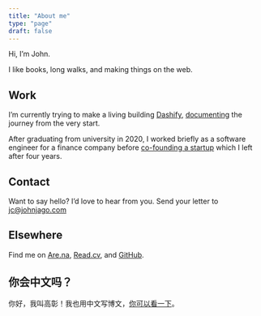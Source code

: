 ```yaml
---
title: "About me"
type: "page"
draft: false
---
```


Hi, I’m John.

I like books, long walks, and making things on the web.

## Work

I’m currently trying to make a living building [Dashify](https://getdashify.com), [documenting](/work-journal/) the journey from the very start.

After graduating from university in 2020, I worked briefly as a software engineer for a finance company before [co-founding a startup](https://web.archive.org/web/20220713045101/https://www.businessinsider.com/peachpay-one-click-checkout-woocommerce-fintech-payments-bolt-fast-2021-4) which I left after four years.

## Contact

Want to say hello? I’d love to hear from you. Send your letter to jc@johnjago.com

## Elsewhere

Find me on [Are.na](https://www.are.na/john-jago), [Read.cv](https://read.cv/jago), and [GitHub](https://github.com/johnjago).

## 你会中文吗？

你好，我叫高彰！我也用中文写博文，[你可以看一下](https://gaozhang.co)。

